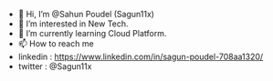 - 👋 Hi, I’m @Sahun Poudel (Sagun11x)
- 👀 I’m interested in New Tech.
- 🌱 I’m currently learning Cloud Platform.
- 📫 How to reach me
- linkedin : https://www.linkedin.com/in/sagun-poudel-708aa1320/
- twitter : @Sagun11x


<!---
Sagun11x/Sagun11x is a ✨ special ✨ repository because its `README.md` (this file) appears on your GitHub profile.
You can click the Preview link to take a look at your changes.
--->
